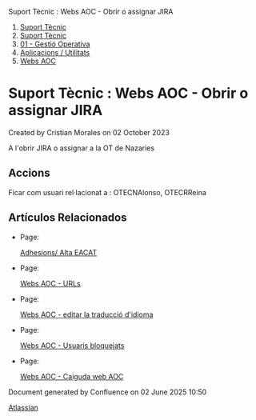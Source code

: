 Suport Tècnic : Webs AOC - Obrir o assignar JIRA  

1.  [Suport Tècnic](index.html)
2.  [Suport Tècnic](13893782.html)
3.  [01 - Gestió Operativa](26313391.html)
4.  [Aplicacions / Utilitats](41517088.html)
5.  [Webs AOC](Webs-AOC_81856274.html)

Suport Tècnic : Webs AOC - Obrir o assignar JIRA
================================================

Created by Cristian Morales on 02 October 2023

A l'obrir JIRA o assignar a la OT de Nazaries

Accions
-------

  

Ficar com usuari rel·lacionat a : OTECNAlonso, OTECRReina

Artículos Relacionados
----------------------

*   Page:
    
    [Adhesions/ Alta EACAT](/pages/viewpage.action?pageId=26313473)
    
*   Page:
    
    [Webs AOC - URLs](/display/SII/Webs+AOC+-+URLs)
    
*   Page:
    
    [Webs AOC - editar la traducció d'idioma](/pages/viewpage.action?pageId=118555158)
    
*   Page:
    
    [Webs AOC - Usuaris bloquejats](/display/SII/Webs+AOC+-+Usuaris+bloquejats)
    
*   Page:
    
    [Webs AOC - Caiguda web AOC](/display/SII/Webs+AOC+-+Caiguda+web+AOC)
    

  

  

Document generated by Confluence on 02 June 2025 10:50

[Atlassian](http://www.atlassian.com/)